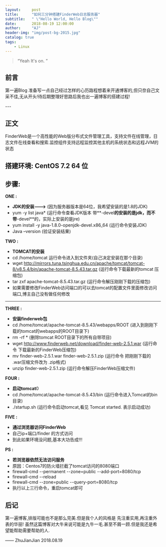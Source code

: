 ```yaml
---
layout:     post
title:      "如何三分钟搭建FinderWeb日志服务器"
subtitle:   " \"Hello World, Hello Blog\""
date:       2018-08-19 12:00:00
author:     "AJ"
header-img: "img/post-bg-2015.jpg"
catalog: true
tags:
    - Linux
---
```


> “Yeah It's on. ”


## 前言

第一遍Blog  准备写一点自己经过怎样的心历路程想着来开通博客的,但只奈自己文采不佳,无从开头!待后期整理好思路后我也出一遍博客的搭建过程! 

<p id = "build"></p>
---

## 正文
FinderWeb是一个高性能的Web版分布式文件管理工具，支持文件在线管理，日志文件在线查看和搜索.监控组件支持远程监控其他主机的系统状态和远程JVM的状态

## 搭建环境: CentOS 7.2 64 位 
     
## 步骤:

**ONE :**
* **JDK的安装--->**
(因为服务器版本是64位，我希望安装的是1.8的JDK)
* yum -y list java*  (运行命令查看JDK版本   带**-devel**的安装的是jdk，而不带**-devel**的，实际上安装的是jre)
* yum install -y java-1.8.0-openjdk-devel.x86_64  (运行命令安装JDK)
 * Java –version   (验证安装结果)



**TWO :**
* **TOMCAT的安装**
* cd /home/tomcat   运行命令进入到文件夹(自己决定安装在那个目录)
* wget http://mirrors.tuna.tsinghua.edu.cn/apache/tomcat/tomcat-8/v8.5.4/bin/apache-tomcat-8.5.43.tar.gz  (运行命令下载最新的tomcat 压缩包)
* tar zxf apache-tomcat-8.5.43.tar.gz  (运行命令解压刚刚下载的压缩包)
* 如果需要修改FinderWeb访问端口的可以去tomcat的配置文件里面修改访问端口,博主自己没有做任何修改

---
**THREE :**
* **安装finderweb包**
* cd /home/tomcat/apache-tomcat-8.5.43/webapps/ROOT (进入到刚刚下载的tomcat的webapps的ROOT目录下)
* rm -rf *  (删除tomcat ROOT目录下的所有自带项目)
* wget http://www.finderweb.net/download/finder-web-2.5.1.war (运行命令 下载最新的FinderWeb压缩包)
* mv finder-web-2.5.1.war finder-web-2.5.1.zip  (运行命令 把刚刚下载的 .war压缩文件改为 .zip格式)
* unzip finder-web-2.5.1.zip (运行命令解压FinderWeb压缩文件)

**FOUR :**
* **启动tomcat**0
* cd /home/tomcat/apache-tomcat-8.5.43/bin (运行命令进入Tomcat的bin目录)
* ./startup.sh (运行命令启动tomcat,看见 Tomcat started. 表示启动成功)

**FIVE :**
* **通过浏览器访问FinderWeb**
* 自己ip+端口/finder 的方式访问
* 到此如果环境没问题,基本大功告成!!!

**PS :**
* **若浏览器依然无法访问服务**
* 原因：Centos7的防火墙拦截了tomcat访问的8080端口
* firewall-cmd --permanent --zone=public --add-port=8080/tcp  
* firewall-cmd --reload  
* firewall-cmd --zone=public --query-port=8080/tcp 
* 执行以上三行命令，重启tomcat即可

## 后记

第一遍博客,排版可能也不是那么完美.但是我个人的风格是 先注重实用,再注重外表的华丽!
虽然这篇博客对大牛来说可能是九牛一毛.甚至不屑一顾.但是我还是希望能帮助需要帮助的人.

—— ZhuJianJian  2018.08.19



